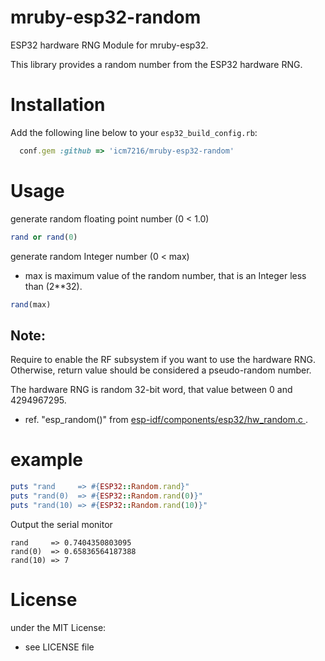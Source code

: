 # mruby-esp32-random

ESP32 hardware RNG Module for mruby-esp32.

This library provides a random number from the ESP32 hardware RNG.



# Installation

Add the following line below to your `esp32_build_config.rb`:

```ruby
  conf.gem :github => 'icm7216/mruby-esp32-random'
```

# Usage

generate random floating point number (0 < 1.0)
```ruby
rand or rand(0)  
```

generate random Integer number (0 < max)
*   max is maximum value of the random number, that is an Integer less than (2**32).
```ruby
rand(max)  
```

## Note:

Require to enable the RF subsystem if you want to use the hardware RNG. Otherwise, return value should be considered a pseudo-random number.

The hardware RNG is random 32-bit word, that value between 0 and 4294967295.
*   ref. "esp_random()" from [ esp-idf/components/esp32/hw_random.c
](https://github.com/espressif/esp-idf/blob/9274814268f51333bd8aed65202621161e877a6a/components/esp32/hw_random.c#L25).

# example

```ruby
puts "rand     => #{ESP32::Random.rand}"
puts "rand(0)  => #{ESP32::Random.rand(0)}"
puts "rand(10) => #{ESP32::Random.rand(10)}"
```
Output the serial monitor
```
rand     => 0.7404350803095
rand(0)  => 0.65836564187388
rand(10) => 7
```

# License

under the MIT License:
- see LICENSE file
